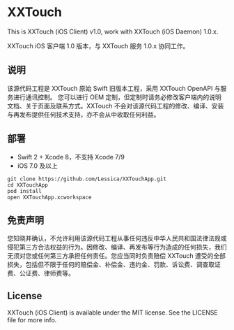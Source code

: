# XXTouch

This is XXTouch (iOS Client) v1.0, work with XXTouch (iOS Daemon) 1.0.x.

XXTouch iOS 客户端 1.0 版本，与 XXTouch 服务 1.0.x 协同工作。


## 说明

该源代码工程是 XXTouch 原始 Swift 旧版本工程，采用 XXTouch OpenAPI 与服务进行通讯控制。
您可以进行 OEM 定制，但定制时请务必修改客户端内的说明文档、关于页面及联系方式。XXTouch 不会对该源代码工程的修改、编译、安装与再发布提供任何技术支持，亦不会从中收取任何利益。


## 部署

- Swift 2 + Xcode 8，不支持 Xcode 7/9
- iOS 7.0 及以上

```shell
git clone https://github.com/Lessica/XXTouchApp.git
cd XXTouchApp
pod install
open XXTouchApp.xcworkspace
```


## 免责声明

您知晓并确认，不允许利用该源代码工程从事任何违反中华人民共和国法律法规或侵犯第三方合法权益的行为。因修改、编译、再发布等行为造成的任何损失，我们无须对您或任何第三方承担任何责任。您应当同时负责赔偿 XXTouch 遭受的全部损失，包括但不限于任何的赔偿金、补偿金、违约金、罚款、诉讼费、调查取证费、公证费、律师费等。


## License

XXTouch (iOS Client) is available under the MIT license. See the LICENSE file for more info.

